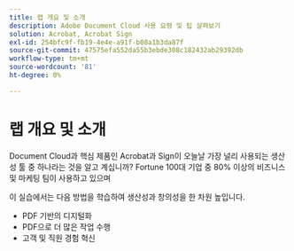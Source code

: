 ```yaml
---
title: 랩 개요 및 소개
description: Adobe Document Cloud 사용 요령 및 팁 살펴보기
solution: Acrobat, Acrobat Sign
exl-id: 254bfc9f-fb19-4e4e-a91f-b08a1b3da87f
source-git-commit: 47575efa552da55b3ebde308c182432ab29392db
workflow-type: tm+mt
source-wordcount: '81'
ht-degree: 0%

---
```


# 랩 개요 및 소개

Document Cloud과 핵심 제품인 Acrobat과 Sign이 오늘날 가장 널리 사용되는 생산성 툴 중 하나라는 것을 알고 계십니까? Fortune 100대 기업 중 80% 이상의 비즈니스 및 마케팅 팀이 사용하고 있으며

이 실습에서는 다음 방법을 학습하여 생산성과 창의성을 한 차원 높입니다.

* PDF 기반의 디지털화
* PDF으로 더 많은 작업 수행
* 고객 및 직원 경험 혁신
